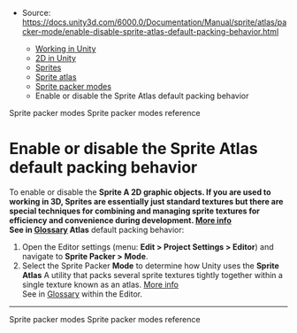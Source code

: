* Source: https://docs.unity3d.com/6000.0/Documentation/Manual/sprite/atlas/packer-mode/enable-disable-sprite-atlas-default-packing-behavior.html

  * [Working in Unity](https://docs.unity3d.com/6000.0/Documentation/Manual/working-in-unity.html)
  * [2D in Unity](https://docs.unity3d.com/6000.0/Documentation/Manual/Unity2D.html)
  * [Sprites](https://docs.unity3d.com/6000.0/Documentation/Manual/sprite/sprite-landing.html)
  * [Sprite atlas](https://docs.unity3d.com/6000.0/Documentation/Manual/sprite/atlas/atlas-landing.html)
  * [Sprite packer modes](https://docs.unity3d.com/6000.0/Documentation/Manual/sprite/atlas/packer-mode/packer-mode-landing.html)
  * Enable or disable the Sprite Atlas default packing behavior


[](https://docs.unity3d.com/6000.0/Documentation/Manual/sprite/atlas/packer-mode/packer-mode-landing.html)
Sprite packer modes
[](https://docs.unity3d.com/6000.0/Documentation/Manual/sprite/atlas/packer-mode/sprite-packer-modes-reference.html)
Sprite packer modes reference
# Enable or disable the Sprite Atlas default packing behavior
To enable or disable the ****Sprite** A 2D graphic objects. If you are used to working in 3D, Sprites are essentially just standard textures but there are special techniques for combining and managing sprite textures for efficiency and convenience during development. [More info](https://docs.unity3d.com/6000.0/Documentation/Manual/sprite/sprite-landing.html)  
See in [Glossary](https://docs.unity3d.com/6000.0/Documentation/Manual/Glossary.html#Sprite) Atlas** default packing behavior:
  1. Open the Editor settings (menu: **Edit > Project Settings > Editor**) and navigate to **Sprite Packer > Mode**.
  2. Select the Sprite Packer **Mode** to determine how Unity uses the **Sprite Atlas** A utility that packs several sprite textures tightly together within a single texture known as an atlas. [More info](https://docs.unity3d.com/6000.0/Documentation/Manual/sprite/atlas/v2/v2-landing.html)  
See in [Glossary](https://docs.unity3d.com/6000.0/Documentation/Manual/Glossary.html#SpriteAtlas) within the Editor.


* * *
[](https://docs.unity3d.com/6000.0/Documentation/Manual/sprite/atlas/packer-mode/packer-mode-landing.html)
Sprite packer modes
[](https://docs.unity3d.com/6000.0/Documentation/Manual/sprite/atlas/packer-mode/sprite-packer-modes-reference.html)
Sprite packer modes reference

